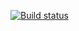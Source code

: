 [![Build status](https://ci.appveyor.com/api/projects/status/tnwdr2fdavp98mjx?svg=true)](https://ci.appveyor.com/project/scriperirk/api-ci-2)